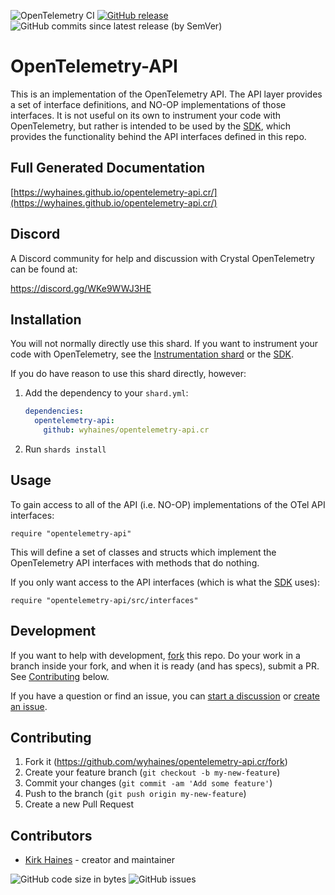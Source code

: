 ![OpenTelemetry CI](https://img.shields.io/github/workflow/status/wyhaines/opentelemetry-api.cr/OpenTelemetry%20CI?style=for-the-badge&logo=GitHub)
[![GitHub release](https://img.shields.io/github/release/wyhaines/opentelemetry-api.cr.svg?style=for-the-badge)](https://github.com/wyhaines/opentelemetry-api.cr/releases)
![GitHub commits since latest release (by SemVer)](https://img.shields.io/github/commits-since/wyhaines/opentelemetry-api.cr/latest?style=for-the-badge)

# OpenTelemetry-API

This is an implementation of the OpenTelemetry API. The API layer provides a set of interface definitions, and NO-OP implementations of those interfaces. It is not useful on its own to instrument your code with OpenTelemetry, but rather is intended to be used by the [SDK], which provides the functionality behind the API interfaces defined in this repo.

## Full Generated Documentation

[https://wyhaines.github.io/opentelemetry-api.cr/](https://wyhaines.github.io/opentelemetry-api.cr/)

## Discord

A Discord community for help and discussion with Crystal OpenTelemetry can be found at:

https://discord.gg/WKe9WWJ3HE

## Installation

You will not normally directly use this shard. If you want to instrument your code with OpenTelemetry, see the [Instrumentation shard](https://github.com/wyhaines/opentelemetry-instrumentation.cr/) or the [SDK].

If you do have reason to use this shard directly, however:

1. Add the dependency to your `shard.yml`:

   ```yaml
   dependencies:
     opentelemetry-api:
       github: wyhaines/opentelemetry-api.cr
   ```

2. Run `shards install`

## Usage

To gain access to all of the API (i.e. NO-OP) implementations of the OTel API interfaces:

```crystal
require "opentelemetry-api"
```

This will define a set of classes and structs which implement the OpenTelemetry API interfaces with methods that do nothing.

If you only want access to the API interfaces (which is what the [SDK] uses):

```crystal
require "opentelemetry-api/src/interfaces"
```

## Development

If you want to help with development, [fork](https://github.com/wyhaines/opentelemetry-api.cr/fork) this repo. Do your work in a branch inside your fork, and when it is ready (and has specs), submit a PR. See [Contributing] below.

If you have a question or find an issue, you can [start a discussion](https://github.com/wyhaines/opentelemetry-api.cr/discussions/new) or [create an issue](https://github.com/wyhaines/opentelemetry-api.cr/issues/new/choose).

## Contributing

1. Fork it (https://github.com/wyhaines/opentelemetry-api.cr/fork)
2. Create your feature branch (`git checkout -b my-new-feature`)
3. Commit your changes (`git commit -am 'Add some feature'`)
4. Push to the branch (`git push origin my-new-feature`)
5. Create a new Pull Request

## Contributors

- [Kirk Haines](https://github.com/wyhaines) - creator and maintainer

![GitHub code size in bytes](https://img.shields.io/github/languages/code-size/wyhaines/opentelemetry-api.cr?style=for-the-badge)
![GitHub issues](https://img.shields.io/github/issues/wyhaines/opentelemetry-api.cr?style=for-the-badge)

[Contributing]: #contributing
[SDK]: https://github.com/wyhaines/opentelemetry-sdk.cr